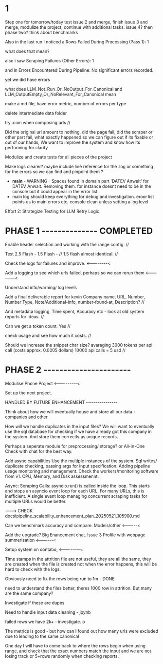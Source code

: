 # 1

Step one for tomorrow/today test issue 2 and merge, finish issue 3 and merge, modulize the project, continue with additional tasks. issue 4? then phase two? think about benchmarks

Also in the last run I noticed a Rows Failed During Processing (Pass 1): 1

what does that mean? 

also i saw Scraping Failures (Other Errors): 1



and in Errors Encountered During Pipeline:
No significant errors recorded.

yet we did have errors

what does LLM_Not_Run_Or_NoOutput_For_Canonical and LLM_OutputEmpty_Or_NoRelevant_For_Canonical mean 

make a md file, have error metric, number of errors per type

delete intermediate data folder 

try .com when composing urls //

Did the original url amount to nothing, did the page fail, did the scraper or other part fail, what exactly happened so we can figure out if its fixable or out of our hands, We want to improve the system and know how its performing for clarity

Modulize and create tests for all pieces of the project


Make logs clearer? maybe include line reference for the .log or something for the errors so we can find and pinpoint them ? 

 - __main__ - WARNING - Spaces found in domain part 'DATEV Anwalt' for DATEV Anwalt. Removing them. for instance doesnt need to be in the console but it could appear in the error list. 
- main log should keep everything for debug and investigation. eroor list points us to main errors etc, console clean unless setting a log level

Effort 2: Strategize Testing for LLM Retry Logic.

# PHASE 1 -------------- COMPLETED

Enable header selection and working with the range config. // 

Test 2.5 Flash - 1.5 Flash - // 1.5 flash almost identical. //

Check the logs for failures and improve. <--------<

Add a logging to see which urls failed, perhaps so we can rerun them <--------<

Understand info/warning/ log levels

Add a final deliverable report for kevin Company name, URL, Number, Number Type, Note/Additional-info, number-found-at, Description? //

And metadata logging, Time spent, Accuracy etc - look at old system reports for ideas. //

Can we get a token count. Yes //

check usage and see how much it costs. //

Should we increase the snippet char size? avaraging 3000 tokens per api call (costs approx. 0.0005 dollars) 10000 api calls = 5 usd //

# PHASE 2 ----------------------

Modulise Phone Project <---------<

Set up the next project. 

HANDLED BY FUTURE ENHANCEMENT ----------------

Think about how we will eventually house and store all our data - companies and other. 

How will we handle duplicates in the input files?
We will want to eventually use the sql database for checking if we have already got this company in the system.
And store them correctly as unique records. 

Perhaps a seperate module for preprocessing/ storage? or All-in-One
Check with chat for the best way. 

Add async capabilities
Use the multiple instances of the system. Sql writes/ duplicate checking, passing args for input specification.
Adding pipeline usage monitoring and management. 
Check the workers/monitoring software from v1. CPU, Memory, and Disk assessmennt. 


Async:
Scraping Calls: asyncio.run() is called inside the loop. This starts and stops an asyncio event loop for each URL. For many URLs, this is inefficient. A single event loop managing concurrent scraping tasks for multiple URLs would be better.

---> CHECK docs\pipeline_scalability_enhancement_plan_20250521_105900.md

Can we benchmark accuracy and compare. Models/other <-----<

Add the upgrade? Big Enancement chat. Issue 3 Profile with webpage summerisation <------<


Setup system on contabo, <--------<









Time stamps in the attrition file are not useful, they are all the same, they are created when the file is created not when the error happens, this will be hard to check with the logs.


Obviously need to fix the rows being run to 1m - DONE

need to understand the files better, theres 1000 row in attrition. But many are the same company? 

Investigate if these are dupes 

Need to handle input data cleaning - jpynb

failed rows we have 2k+ - investigate. o

The metrics is good - but how can I found out how many urls were excluded due to leading to the same canonical



One day I will have to come back to where the rows begin when using range, and check that the exact numbers match the input and we are not losing track or 5+rows randomly when checking reports.